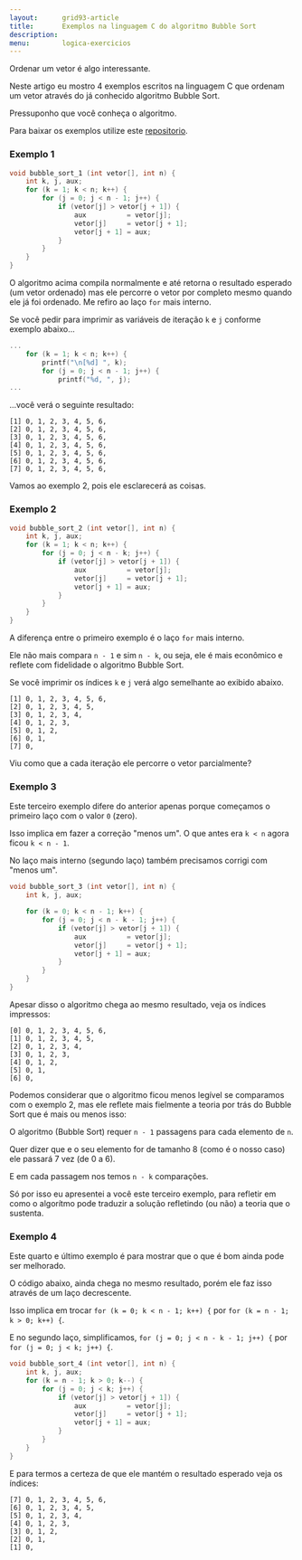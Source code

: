 ```yaml
---
layout:      grid93-article
title:       Exemplos na linguagem C do algoritmo Bubble Sort
description: 
menu:        logica-exercicios
---
```


Ordenar um vetor é algo interessante.

Neste artigo eu mostro 4 exemplos escritos na linguagem C que ordenam um vetor através do já conhecido algoritmo 
Bubble Sort.

Pressuponho que você conheça o algoritmo.

Para baixar os exemplos utilize este 
[repositorio](https://github.com/devfuria/c-exemplos/blob/master/ordenacao/bubble-sort.c "link-externo").


### Exemplo 1

```c
void bubble_sort_1 (int vetor[], int n) {
    int k, j, aux;
    for (k = 1; k < n; k++) {
        for (j = 0; j < n - 1; j++) {
            if (vetor[j] > vetor[j + 1]) {
                aux          = vetor[j];
                vetor[j]     = vetor[j + 1];
                vetor[j + 1] = aux;
            }
        }
    }
}
```

O algoritmo acima compila normalmente e até retorna o resultado esperado (um vetor ordenado) mas ele percorre o vetor
por completo mesmo quando ele já foi ordenado. Me refiro ao laço `for` mais interno.

Se você pedir para imprimir as variáveis de iteração `k` e `j` conforme exemplo abaixo...

```c
...
    for (k = 1; k < n; k++) {
        printf("\n[%d] ", k);
        for (j = 0; j < n - 1; j++) {
            printf("%d, ", j);
...
```

...você verá o seguinte resultado:

    [1] 0, 1, 2, 3, 4, 5, 6,
    [2] 0, 1, 2, 3, 4, 5, 6,
    [3] 0, 1, 2, 3, 4, 5, 6,
    [4] 0, 1, 2, 3, 4, 5, 6,
    [5] 0, 1, 2, 3, 4, 5, 6,
    [6] 0, 1, 2, 3, 4, 5, 6,
    [7] 0, 1, 2, 3, 4, 5, 6,


Vamos ao exemplo 2, pois ele esclarecerá as coisas.



### Exemplo 2

```c
void bubble_sort_2 (int vetor[], int n) {
    int k, j, aux;
    for (k = 1; k < n; k++) {
        for (j = 0; j < n - k; j++) {
            if (vetor[j] > vetor[j + 1]) {
                aux          = vetor[j];
                vetor[j]     = vetor[j + 1];
                vetor[j + 1] = aux;
            }
        }
    }
}
```

A diferença entre o primeiro exemplo é o laço `for` mais interno.

Ele não mais compara `n - 1` e sim `n - k`, ou seja, ele é mais econômico e reflete com fidelidade o algoritmo 
Bubble Sort.

Se você imprimir os índices `k` e `j` verá algo semelhante ao exibido abaixo.

    [1] 0, 1, 2, 3, 4, 5, 6,
    [2] 0, 1, 2, 3, 4, 5,
    [3] 0, 1, 2, 3, 4,
    [4] 0, 1, 2, 3,
    [5] 0, 1, 2,
    [6] 0, 1,
    [7] 0,

Viu como que a cada iteração ele percorre o vetor parcialmente?



### Exemplo 3

Este terceiro exemplo difere do anterior apenas porque começamos o primeiro laço com o valor `0` (zero).

Isso implica em fazer a correção "menos um". O que antes era `k < n` agora ficou `k < n - 1`.

No laço mais interno (segundo laço) também precisamos corrigi com "menos um".

```c
void bubble_sort_3 (int vetor[], int n) {
    int k, j, aux;

    for (k = 0; k < n - 1; k++) {
        for (j = 0; j < n - k - 1; j++) {
            if (vetor[j] > vetor[j + 1]) {
                aux          = vetor[j];
                vetor[j]     = vetor[j + 1];
                vetor[j + 1] = aux;
            }
        }
    }
}
```

Apesar disso o algoritmo chega ao mesmo resultado, veja os índices impressos:

    [0] 0, 1, 2, 3, 4, 5, 6, 
    [1] 0, 1, 2, 3, 4, 5, 
    [2] 0, 1, 2, 3, 4, 
    [3] 0, 1, 2, 3, 
    [4] 0, 1, 2, 
    [5] 0, 1, 
    [6] 0,

Podemos considerar que o algoritmo ficou menos legível se comparamos com o exemplo 2, mas ele reflete mais fielmente a
teoria por trás do Bubble Sort que é mais ou menos isso:

O algoritmo (Bubble Sort) requer `n - 1` passagens para cada elemento de `n`.

Quer dizer que e o seu elemento for de tamanho 8 (como é o nosso caso) ele passará 7 vez (de 0 a 6).

E em cada passagem nos temos `n - k` comparações.

Só por isso eu apresentei a você este terceiro exemplo, para refletir em como o algorítmo pode traduzir a solução
refletindo (ou não) a teoria que o sustenta.


### Exemplo 4

Este quarto e último exemplo é para mostrar que o que é bom ainda pode ser melhorado.

O código abaixo, ainda chega no mesmo resultado, porém ele faz isso através de um laço decrescente.

Isso implica em trocar `for (k = 0; k < n - 1; k++) {` por `for (k = n - 1; k > 0; k++) {`.

E no segundo laço, simplificamos, `for (j = 0; j < n - k - 1; j++) {` por `for (j = 0; j < k; j++) {`.

```c
void bubble_sort_4 (int vetor[], int n) {
    int k, j, aux;
    for (k = n - 1; k > 0; k--) {
        for (j = 0; j < k; j++) {
            if (vetor[j] > vetor[j + 1]) {
                aux          = vetor[j];
                vetor[j]     = vetor[j + 1];
                vetor[j + 1] = aux;
            }
        }
    }
}
```

E para termos a certeza de que ele mantém o resultado esperado veja os índices:

    [7] 0, 1, 2, 3, 4, 5, 6,
    [6] 0, 1, 2, 3, 4, 5,
    [5] 0, 1, 2, 3, 4,
    [4] 0, 1, 2, 3,
    [3] 0, 1, 2,
    [2] 0, 1,
    [1] 0,
